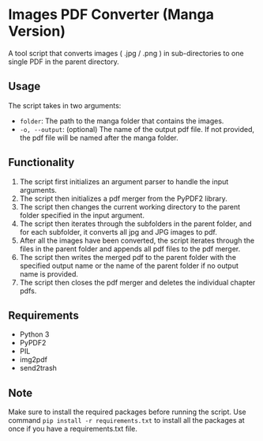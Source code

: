 # Images  PDF Converter (Manga Version)

A tool script that converts images ( .jpg / .png ) in sub-directories to one single PDF in the parent directory.

## Usage

The script takes in two arguments:

- `folder`: The path to the manga folder that contains the images.
- `-o, --output`: (optional) The name of the output pdf file. If not provided, the pdf file will be named after the manga folder.

## Functionality

1. The script first initializes an argument parser to handle the input arguments.
2. The script then initializes a pdf merger from the PyPDF2 library.
3. The script then changes the current working directory to the parent folder specified in the input argument.
4. The script then iterates through the subfolders in the parent folder, and for each subfolder, it converts all jpg and JPG images to pdf.
5. After all the images have been converted, the script iterates through the files in the parent folder and appends all pdf files to the pdf merger.
6. The script then writes the merged pdf to the parent folder with the specified output name or the name of the parent folder if no output name is provided.
7. The script then closes the pdf merger and deletes the individual chapter pdfs.

## Requirements

- Python 3
- PyPDF2
- PIL
- img2pdf
- send2trash

## Note

Make sure to install the required packages before running the script. Use command `pip install -r requirements.txt` to install all the packages at once if you have a requirements.txt file.